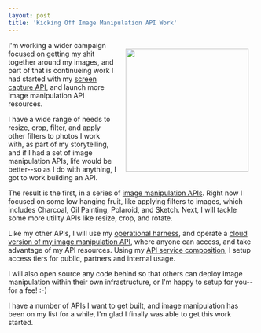 ```yaml
---
layout: post
title: 'Kicking Off Image Manipulation API Work'
---
```

<p><img style="padding: 15px;" src="https://s3.amazonaws.com/kinlane-productions/bw-icons/bw-puppet.png" alt="" width="250" align="right" /></p>
<p>I'm working a wider campaign focused on getting my shit together around my images, and part of that is continueing work I had started with my <a href="http://screen-capture.apievangelist.com/">screen capture API</a>, and launch more image manipulation API resources.</p>
<p>I have a wide range of needs to resize, crop, filter, and apply other filters to photos I work with, as part of my storytelling, and if I had a set of image manipulation APIs, life would be better--so as I do with anything, I got to work building an API.</p>
<p>The result is the first, in a series of&nbsp;<a href="http://image.manipulation.apievangelist.com/">image manipulation APIs</a>. Right now I focused on some low hanging fruit, like applying filters to images, which includes Charcoal, Oil Painting, Polaroid, and Sketch. Next, I will tackle some more utility APIs like resize, crop, and rotate.</p>
<p>Like my other APIs, I will use my <a href="http://apievangelist.com/2014/04/17/an-operational-harness-for-my-screen-capture-api/">operational harness</a>, and operate a <a href="https://apievangelist.3scale.net/">cloud version of my image manipulation API</a>, where anyone can access, and take advantage of my API resources. Using my <a href="http://apievangelist.com/2014/04/14/service-composition-for-my-screen-capture-api/">API service composition</a>, I setup access tiers for public, partners and internal usage.&nbsp;</p>
<p>I will also open source any code behind so that others can deploy image manipulation within their own infrastructure, or I'm happy to setup for you--for a fee! :-)</p>
<p>I have a number of APIs I want to get built, and image manipulation has been on my list for a while, I'm glad I finally was able to get this work started.</p>